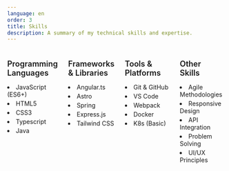 ```yaml
---
language: en
order: 3
title: Skills
description: A summary of my technical skills and expertise.
---
```

<div class="skills-grid">
    <div>
        <h4 class="skill-heading programming">Programming Languages</h4>
        <ul class="skill-list">
            <li>JavaScript (ES6+)</li>
            <li>HTML5</li>
            <li>CSS3</li>
            <li>Typescript</li>
            <li>Java</li>
        </ul>
    </div>
    <div>
        <h4 class="skill-heading frameworks">Frameworks &amp; Libraries</h4>
        <ul class="skill-list">
            <li>Angular.ts</li>
            <li>Astro</li>
            <li>Spring</li>
            <li>Express.js</li>
            <li>Tailwind CSS</li>
        </ul>
    </div>
    <div>
        <h4 class="skill-heading tools">Tools &amp; Platforms</h4>
        <ul class="skill-list">
            <li>Git &amp; GitHub</li>
            <li>VS Code</li>
            <li>Webpack</li>
            <li>Docker</li>
            <li>K8s (Basic)</li>
        </ul>
    </div>
    <div>
        <h4 class="skill-heading other">Other <br> Skills</h4>
        <ul class="skill-list">
            <li>Agile Methodologies</li>
            <li>Responsive Design</li>
            <li>API Integration</li>
            <li>Problem Solving</li>
            <li>UI/UX Principles</li>
        </ul>
    </div>
</div>

<style>
.skills-grid {
    display: grid;
    grid-template-columns: repeat(2, 1fr);
    gap: 1.5rem;
    text-align: left;
}

@media (min-width: 640px) {
    .skills-grid {
        grid-template-columns: repeat(3, 1fr);
    }
}

@media (min-width: 768px) {
    .skills-grid {
        grid-template-columns: repeat(4, 1fr);
    }
}

.skill-heading {
    font-size: 1.125rem;
    font-weight: 600;
    margin-bottom: 0.5rem;
}

.skill-heading.programming {
    color: var(--pink);
}

.skill-heading.frameworks {
    color: var(--purple);
}

.skill-heading.tools {
    color: var(--green);
}

.skill-heading.other {
    color: var(--yellow);
}

.skill-list {
    list-style-type: disc;
    list-style-position: inside;
    font-size: 0.875rem;
    padding-inline-start: 0
}

.skill-list li {
    margin-bottom: 0.25rem;
    color: var(--neon-blue);
}


</style>